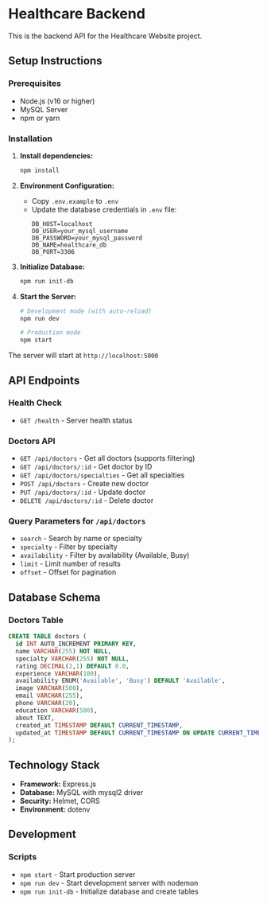 # Healthcare Backend

This is the backend API for the Healthcare Website project.

## Setup Instructions

### Prerequisites
- Node.js (v16 or higher)
- MySQL Server
- npm or yarn

### Installation

1. **Install dependencies:**
   ```bash
   npm install
   ```

2. **Environment Configuration:**
   - Copy `.env.example` to `.env`
   - Update the database credentials in `.env` file:
     ```
     DB_HOST=localhost
     DB_USER=your_mysql_username
     DB_PASSWORD=your_mysql_password
     DB_NAME=healthcare_db
     DB_PORT=3306
     ```

3. **Initialize Database:**
   ```bash
   npm run init-db
   ```

4. **Start the Server:**
   ```bash
   # Development mode (with auto-reload)
   npm run dev
   
   # Production mode
   npm start
   ```

The server will start at `http://localhost:5000`

## API Endpoints

### Health Check
- `GET /health` - Server health status

### Doctors API
- `GET /api/doctors` - Get all doctors (supports filtering)
- `GET /api/doctors/:id` - Get doctor by ID
- `GET /api/doctors/specialties` - Get all specialties
- `POST /api/doctors` - Create new doctor
- `PUT /api/doctors/:id` - Update doctor
- `DELETE /api/doctors/:id` - Delete doctor

### Query Parameters for `/api/doctors`
- `search` - Search by name or specialty
- `specialty` - Filter by specialty
- `availability` - Filter by availability (Available, Busy)
- `limit` - Limit number of results
- `offset` - Offset for pagination

## Database Schema

### Doctors Table
```sql
CREATE TABLE doctors (
  id INT AUTO_INCREMENT PRIMARY KEY,
  name VARCHAR(255) NOT NULL,
  specialty VARCHAR(255) NOT NULL,
  rating DECIMAL(2,1) DEFAULT 0.0,
  experience VARCHAR(100),
  availability ENUM('Available', 'Busy') DEFAULT 'Available',
  image VARCHAR(500),
  email VARCHAR(255),
  phone VARCHAR(20),
  education VARCHAR(500),
  about TEXT,
  created_at TIMESTAMP DEFAULT CURRENT_TIMESTAMP,
  updated_at TIMESTAMP DEFAULT CURRENT_TIMESTAMP ON UPDATE CURRENT_TIMESTAMP
);
```

## Technology Stack
- **Framework:** Express.js
- **Database:** MySQL with mysql2 driver
- **Security:** Helmet, CORS
- **Environment:** dotenv

## Development

### Scripts
- `npm start` - Start production server
- `npm run dev` - Start development server with nodemon
- `npm run init-db` - Initialize database and create tables
